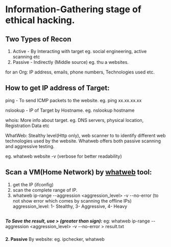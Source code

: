 # Information-Gathering stage of ethical hacking.

## Two Types of Recon
  1. Active - By Interacting with target eg. social engineering, active scanning etc 
  2. Passive - Indirectly (Middle source) eg. thu a websites.

for an Org: IP address, emails, phone numbers, Technologies used etc.

###

## How to get IP address of Target:
ping - To send ICMP packets to the website.
eg. ping xx.xx.xx.xx

nslookup - IP of Target by Hostname.
eg. nslookup hostname

whois: More info about target.
eg. DNS servers, physical location, Registration Data etc 

WhatWeb: Stealthy level(Http only), web scanner to to identify different web technologies used by the website.
Whatweb offers both passive scanning and aggressive testing.

eg. whatweb website -v (verbose for better readability)

## Scan a VM(Home Network) by [whatweb](https://www.whatweb.net/) tool:
1. get the IP (ifconfig)
2. scan the complete range of IP.
3. whatweb ip-range --aggression <aggression_level> -v --no-error (to not show error which comes by scanning the offline IPs)
aggression_level: 1- Stealthy, 3- Aggressive, 4- Heavy

##
***To Save the result, use > (greater than sign):***
eg: whatweb ip-range --aggression <aggression_level> -v --no-error > result.txt

###

**2. Passive**
By website: eg. ipchecker, whatweb 




